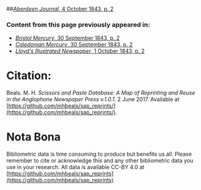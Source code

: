 ##[*Aberdeen Journal*, 4 October 1843, p. 2](https://mhbeals.github.io/sap_html/Aberdeen-Journal/Aberdeen-Journal-4-October-1843-p-2)

### Content from this page previously appeared in:
+ [*Bristol Mercury*, 30 September 1843, p. 2](https://mhbeals.github.io/sap_html/Bristol-Mercury/Bristol-Mercury-30-September-1843-p-2)
+ [*Caledonian Mercury*, 30 September 1843, p. 2](https://mhbeals.github.io/sap_html/Caledonian-Mercury/Caledonian-Mercury-30-September-1843-p-2)
+ [*Lloyd's Illustrated Newspaper*, 1 October 1843, p. 2](https://mhbeals.github.io/sap_html/Lloyd's-Illustrated-Newspaper/Lloyd's-Illustrated-Newspaper-1-October-1843-p-2)
                    
# Citation: 

Beals. M. H. *Scissors and Paste Database: A Map of Reprinting and Reuse in the Anglophone Newspaper Press v.1.0.1.* 2 June 2017. Available at [https://github.com/mhbeals/sap_reprints/](https://github.com/mhbeals/sap_reprints/). 
                    
# Nota Bona

Bibliometric data is time consuming to produce but benefits us all. Please remember to cite or acknowledge this and any other bibliometric data you use in your research. All data is available CC-BY 4.0 at [https://github.com/mhbeals/sap_reprints](https://github.com/mhbeals/sap_reprints)
